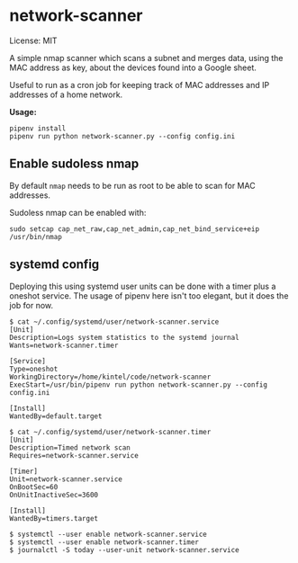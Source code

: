 # network-scanner
License: MIT

A simple nmap scanner which scans a subnet and merges data, using the MAC address as key, about the devices found into a Google sheet.

Useful to run as a cron job for keeping track of MAC addresses and IP addresses of a home network.

**Usage:**
```
pipenv install
pipenv run python network-scanner.py --config config.ini
```

## Enable sudoless nmap

By default `nmap` needs to be run as root to be able to scan for MAC addresses.

Sudoless nmap can be enabled with:
```
sudo setcap cap_net_raw,cap_net_admin,cap_net_bind_service+eip /usr/bin/nmap
```

## systemd config

Deploying this using systemd user units can be done with a timer plus a oneshot service.
The usage of pipenv here isn't too elegant, but it does the job for now.

```
$ cat ~/.config/systemd/user/network-scanner.service
[Unit]
Description=Logs system statistics to the systemd journal
Wants=network-scanner.timer

[Service]
Type=oneshot
WorkingDirectory=/home/kintel/code/network-scanner
ExecStart=/usr/bin/pipenv run python network-scanner.py --config config.ini

[Install]
WantedBy=default.target
```

```
$ cat ~/.config/systemd/user/network-scanner.timer 
[Unit]
Description=Timed network scan
Requires=network-scanner.service

[Timer]
Unit=network-scanner.service
OnBootSec=60
OnUnitInactiveSec=3600

[Install]
WantedBy=timers.target
```

```
$ systemctl --user enable network-scanner.service
$ systemctl --user enable network-scanner.timer
$ journalctl -S today --user-unit network-scanner.service
```
